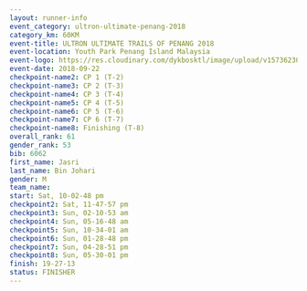 ```yaml
---
layout: runner-info 
event_category: ultron-ultimate-penang-2018 
category_km: 60KM 
event-title: ULTRON ULTIMATE TRAILS OF PENANG 2018 
event-location: Youth Park Penang Island Malaysia 
event-logo: https://res.cloudinary.com/dykbosktl/image/upload/v1573623002/Logo/ULTRO_2018_LOGO_btp5xw.jpg 
event-date: 2018-09-22 
checkpoint-name2: CP 1 (T-2) 
checkpoint-name3: CP 2 (T-3) 
checkpoint-name4: CP 3 (T-4) 
checkpoint-name5: CP 4 (T-5) 
checkpoint-name6: CP 5 (T-6) 
checkpoint-name7: CP 6 (T-7) 
checkpoint-name8: Finishing (T-8) 
overall_rank: 61
gender_rank: 53
bib: 6062
first_name: Jasri
last_name: Bin Johari
gender: M
team_name: 
start: Sat, 10-02-48 pm
checkpoint2: Sat, 11-47-57 pm
checkpoint3: Sun, 02-10-53 am
checkpoint4: Sun, 05-16-48 am
checkpoint5: Sun, 10-34-01 am
checkpoint6: Sun, 01-28-48 pm
checkpoint7: Sun, 04-28-51 pm
checkpoint8: Sun, 05-30-01 pm
finish: 19-27-13
status: FINISHER
---
```

